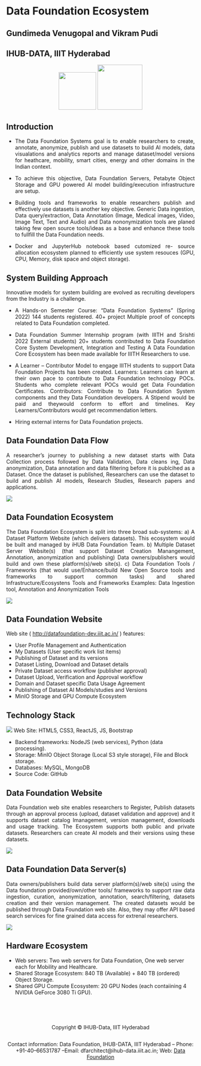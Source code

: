 # Data Foundation Ecosystem
## Gundimeda Venugopal and Vikram Pudi
## IHUB-DATA, IIIT Hyderabad
<p align="center"><img src="1-IHUB-Logo.png" width="100"/> <img src="2-IIIT-Logo-25.png" width="120"/>

## Introduction

-  <p style="text-align:justify">The Data Foundation Systems goal is to enable researchers to create, annotate, anonymize, publish and use datasets to build AI models, data visualations and analytics reports and manage dataset/model versions for heathcare, mobility, smart cities, energy and other domains in the Indian context.

-  <p style="text-align:justify"> To achieve this objective, Data Foundation Servers, Petabyte Object Storage and GPU powered AI model building/execution infrastructure are setup.

-  <p style="text-align:justify"> Building tools and frameworks to enable researchers publish and effectively use datasets is another key objective. Generic Data ingestion, Data query/extraction, Data Annotation (Image, Medical images, Video, Image Text, Text and Audio) and Data nononymization tools are planed taking few open source tools/ideas as a base and enhance these tools to fullfill the Data Foundation needs.

-  <p style="text-align:justify"> Docker and JupyterHub notebook based cutomized re- source allocation ecosystem planned to efficiently use system resouces (GPU, CPU, Memory, disk space and object storage).


## System Building Approach
<p style="text-align:justify"> Innovative models for system building are evolved as recruiting developers from the Industry is a challenge.

-  <p style="text-align:justify">  A Hands-on Semester Course: “Data Foundation Systems” (Spring 2022) 144 students registered. 40+ project Multiple proof of concepts related to Data Foundation completed.

-  <p style="text-align:justify">  Data Foundation Summer Internship program (with IIITH and Srishti 2022 External students) 20+ students contributed to Data Foundation Core System Development, Integration and Testing A Data Foundation Core Ecosystem has been made available for IIITH Researchers to use.

-  <p style="text-align:justify"> A Learner – Contributor Model to engage IIITH students to support Data Foundation Projects has been created. Learners: Learners can learn at their own pace to contribute to Data Foundation technology POCs. Students who complete relevant POCs would get Data Foundation Certificates. Contributors: Contribute to Data Foundation System components and they Data Foundation developers. A Stipend would be paid and theywould conform to effort and timelines. Key Learners/Contributors would get recommendation letters.

-  <p style="text-align:justify"> Hiring external interns for Data Foundation projects.

## Data Foundation Data Flow
<p style="text-align:justify"> A researcher’s journey to publishing a new dataset starts with Data Collection process followed by Data Validation, Data cleans ing, Data anonymization, Data annotation and data filtering before it is publcihed as a Dataset. Once the dataset is published, Researchers can use the dataset to build and publish AI models, Research Studies, Research papers and applications.

![](3-DFDFlow.jpeg)

## Data Foundation Ecosystem

<p style="text-align:justify"> The Data Foundation Ecosystem is split into three broad sub-systems: a) A Dataset Platform Website (which delivers datasets). This ecosystem would be built and managed by iHUB Data Foundation Team. b) Multiple Dataset Server Website(s) (that support Dataset Creation Manangement, Annotation, anonymization and publishing) Data owners/publishers would build and own these platform(s)/web site(s). c) Data Foundation Tools / Frameworks (that would use/Enhance/build New Open Source tools and frameworks to support common tasks) and shared Infrastructure/Ecosystens Tools and Frameworks Examples: Data Ingestion tool, Annotation and Anonymization Tools

![](4-DFE.jpeg)

## Data Foundation Website

Web site ( http://datafoundation-dev.iiit.ac.in/ ) features:
- User Profile Management and Authentication
- My Datasets (User specific work list items)
- Publishing of Dataset and its versions
- Dataset Listing, Download and Dataset details
- Private Dataset access workflow (publisher approval)
- Dataset Upload, Verification and Approval workflow
- Domain and Dataset specific Data Usage Agreement
- Publishing of Dataset AI Models/studies and Versions
- MinIO Storage and GPU Compute Ecosystem

## Technology Stack
![](5-Technology-stack.png)
Web Site: HTML5, CSS3, ReactJS, JS, Bootstrap
- Backend frameworks: NodeJS (web services), Python (data processing).
- Storage: MinIO Object Storage (Local S3 style storage), File and Block storage.
- Databases: MySQL, MongoDB
- Source Code: GitHub 

## Data Foundation Website

<p style="text-align:justify">  Data Foundation web site enables researchers to Register, Publish datasets through an approval process (upload, dataset validation and approve) and it supports dataset catalog lmanagement, version management, downloads and usage tracking. The Ecosystem supports both public and private datasets. Researchers can create AI models and their versions using these datasets.

![](6-DPWA.jpeg)

## Data Foundation Data Server(s)

<p style="text-align:justify">  Data owners/publishers build data server platform(s)/web site(s) using the Data foundation provided/own/other tools/ frameworks to support raw data ingestion, curation, anonymization, annotation, search/filtering, datasets creation and their version management. The created datasets would be published through Data Foundation web site. Also, they may offer API based search services for fine grained data access for extrenal researchers.

![](7-DSW-CMA.jpeg)

## Hardware Ecosystem

- Web servers: Two web servers for Data Foundation, One web server each for Mobility and Healthcare.
- Shared Storage Ecosystem: 840 TB (Available) + 840 TB (ordered) Object Storage.
- Shared GPU Compute Ecosystem: 20 GPU Nodes (each contaiining 4 NVIDIA GeForce 3080 Ti GPU).


<br><br>
<footer>
<p style="float:left; width: 100%; text-align:center;">
Copyright © IHUB-Data, IIIT Hyderabad
</p>
<p style="float:left; width: 100%; text-align:center;">Contact information: Data Foundation, IHUB-DATA, IIIT Hyderabad – Phone: +91-40–66531787 –Email: dfarchitect@ihub-data.iiit.ac.in; Web: 
<a href="http://datafoundation.iiit.ac.in/" title="Data Foundation" target="_blank">Data Foundation</a>
</p>
</footer>


